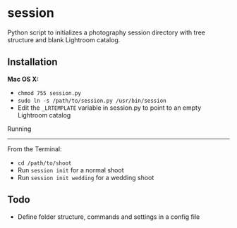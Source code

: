 session
=======

Python script to initializes a photography session directory with tree structure and blank Lightroom catalog.

Installation
------------

**Mac OS X:** 

- `chmod 755 session.py`
- `sudo ln -s /path/to/session.py /usr/bin/session`
- Edit the `_LRTEMPLATE` variable in session.py to point to an empty Lightroom catalog

Running
_______

From the Terminal:

- `cd /path/to/shoot`
- Run `session init` for a normal shoot
- Run `session init wedding` for a wedding shoot

Todo
----

- Define folder structure, commands and settings in a config file